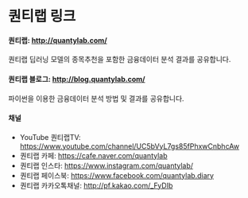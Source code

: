 # 퀀티랩 링크

#### 퀀티랩: http://quantylab.com/

퀀티랩 딥러닝 모델의 종목추천을 포함한 금융데이터 분석 결과를 공유합니다.

#### 퀀티랩 블로그: http://blog.quantylab.com/

파이썬을 이용한 금융데이터 분석 방법 및 결과를 공유합니다.

#### 채널
- YouTube 퀀티랩TV: https://www.youtube.com/channel/UC5bVyL7gs85fPhxwCnbhcAw
- 퀀티랩 카페: https://cafe.naver.com/quantylab
- 퀀티랩 인스타: https://www.instagram.com/quantylab/
- 퀀티랩 페이스북: https://www.facebook.com/quantylab.diary
- 퀀티랩 카카오톡채널: http://pf.kakao.com/_FyDIb
